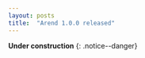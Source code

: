 ```yaml
---
layout: posts
title:  "Arend 1.0.0 released"
---
```


<!-- TODO: Write something about implemented features or whatever -->

**Under construction**
{: .notice--danger}
